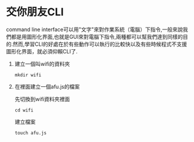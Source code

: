 # 交你朋友CLI

command line interface可以用"文字"來對作業系統（電腦）下指令,一般來說我們都是用圖形化界面,也就是GUI來對電腦下指令,兩種都可以幫我們達到同樣的目的.然而,學習CLI的好處在於有些動作可以執行的比較快以及有些時候程式不支援圖形化界面，就必須仰賴CLI了.

1. 建立一個叫wifi的資料夾

   ```
   mkdir wifi
   ```

2. 在裡面建立一個afu.js的檔案

   先切換到wifi資料夾裡面

   ```
   cd wifi
   ```

   建立檔案

   ```
   touch afu.js
   ```

   

